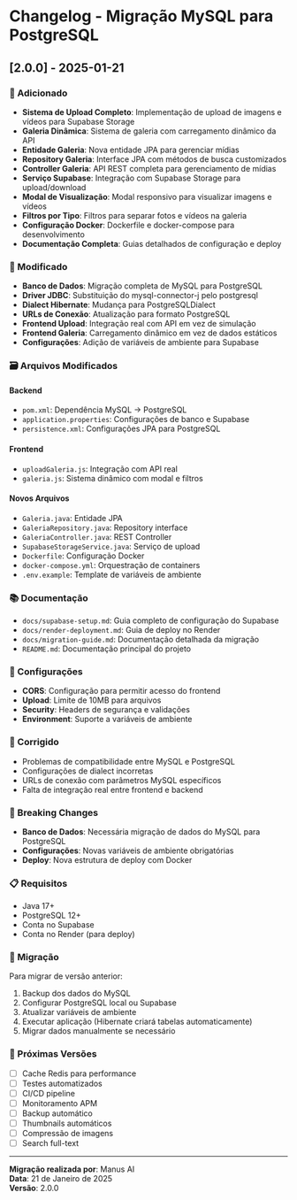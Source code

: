 # Changelog - Migração MySQL para PostgreSQL

## [2.0.0] - 2025-01-21

### 🚀 Adicionado
- **Sistema de Upload Completo**: Implementação de upload de imagens e vídeos para Supabase Storage
- **Galeria Dinâmica**: Sistema de galeria com carregamento dinâmico da API
- **Entidade Galeria**: Nova entidade JPA para gerenciar mídias
- **Repository Galeria**: Interface JPA com métodos de busca customizados
- **Controller Galeria**: API REST completa para gerenciamento de mídias
- **Serviço Supabase**: Integração com Supabase Storage para upload/download
- **Modal de Visualização**: Modal responsivo para visualizar imagens e vídeos
- **Filtros por Tipo**: Filtros para separar fotos e vídeos na galeria
- **Configuração Docker**: Dockerfile e docker-compose para desenvolvimento
- **Documentação Completa**: Guias detalhados de configuração e deploy

### 🔄 Modificado
- **Banco de Dados**: Migração completa de MySQL para PostgreSQL
- **Driver JDBC**: Substituição do mysql-connector-j pelo postgresql
- **Dialect Hibernate**: Mudança para PostgreSQLDialect
- **URLs de Conexão**: Atualização para formato PostgreSQL
- **Frontend Upload**: Integração real com API em vez de simulação
- **Frontend Galeria**: Carregamento dinâmico em vez de dados estáticos
- **Configurações**: Adição de variáveis de ambiente para Supabase

### 🗃️ Arquivos Modificados

#### Backend
- `pom.xml`: Dependência MySQL → PostgreSQL
- `application.properties`: Configurações de banco e Supabase
- `persistence.xml`: Configurações JPA para PostgreSQL

#### Frontend
- `uploadGaleria.js`: Integração com API real
- `galeria.js`: Sistema dinâmico com modal e filtros

#### Novos Arquivos
- `Galeria.java`: Entidade JPA
- `GaleriaRepository.java`: Repository interface
- `GaleriaController.java`: REST Controller
- `SupabaseStorageService.java`: Serviço de upload
- `Dockerfile`: Configuração Docker
- `docker-compose.yml`: Orquestração de containers
- `.env.example`: Template de variáveis de ambiente

### 📚 Documentação
- `docs/supabase-setup.md`: Guia completo de configuração do Supabase
- `docs/render-deployment.md`: Guia de deploy no Render
- `docs/migration-guide.md`: Documentação detalhada da migração
- `README.md`: Documentação principal do projeto

### 🔧 Configurações
- **CORS**: Configuração para permitir acesso do frontend
- **Upload**: Limite de 10MB para arquivos
- **Security**: Headers de segurança e validações
- **Environment**: Suporte a variáveis de ambiente

### 🐛 Corrigido
- Problemas de compatibilidade entre MySQL e PostgreSQL
- Configurações de dialect incorretas
- URLs de conexão com parâmetros MySQL específicos
- Falta de integração real entre frontend e backend

### 🚨 Breaking Changes
- **Banco de Dados**: Necessária migração de dados do MySQL para PostgreSQL
- **Configurações**: Novas variáveis de ambiente obrigatórias
- **Deploy**: Nova estrutura de deploy com Docker

### 📋 Requisitos
- Java 17+
- PostgreSQL 12+
- Conta no Supabase
- Conta no Render (para deploy)

### 🔄 Migração
Para migrar de versão anterior:
1. Backup dos dados do MySQL
2. Configurar PostgreSQL local ou Supabase
3. Atualizar variáveis de ambiente
4. Executar aplicação (Hibernate criará tabelas automaticamente)
5. Migrar dados manualmente se necessário

### 🎯 Próximas Versões
- [ ] Cache Redis para performance
- [ ] Testes automatizados
- [ ] CI/CD pipeline
- [ ] Monitoramento APM
- [ ] Backup automático
- [ ] Thumbnails automáticos
- [ ] Compressão de imagens
- [ ] Search full-text

---

**Migração realizada por**: Manus AI  
**Data**: 21 de Janeiro de 2025  
**Versão**: 2.0.0

